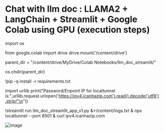 # Chat with llm doc : LLAMA2 + LangChain + Streamlit + Google Colab using GPU (execution steps)

import os

from google.colab import drive
drive.mount('/content/drive')

parent_dir = "/content/drive/MyDrive/Colab Notebooks/llm_doc_streamlit/"

os.chdir(parent_dir)

!pip -q install -r requirements.txt

import urllib
print("Password/Enpoint IP for localtunnel is:",urllib.request.urlopen('https://ipv4.icanhazip.com').read().decode('utf8').strip("\n"))

!streamlit run llm_doc_streamlit_app_v1.py &>/content/logs.txt & npx localtunnel --port 8501 & curl ipv4.icanhazip.com


![image](https://github.com/anirban071/llm_doc_streamlit/assets/7694348/495ec269-14a9-4982-8ccd-d16b7f11e3c0)




